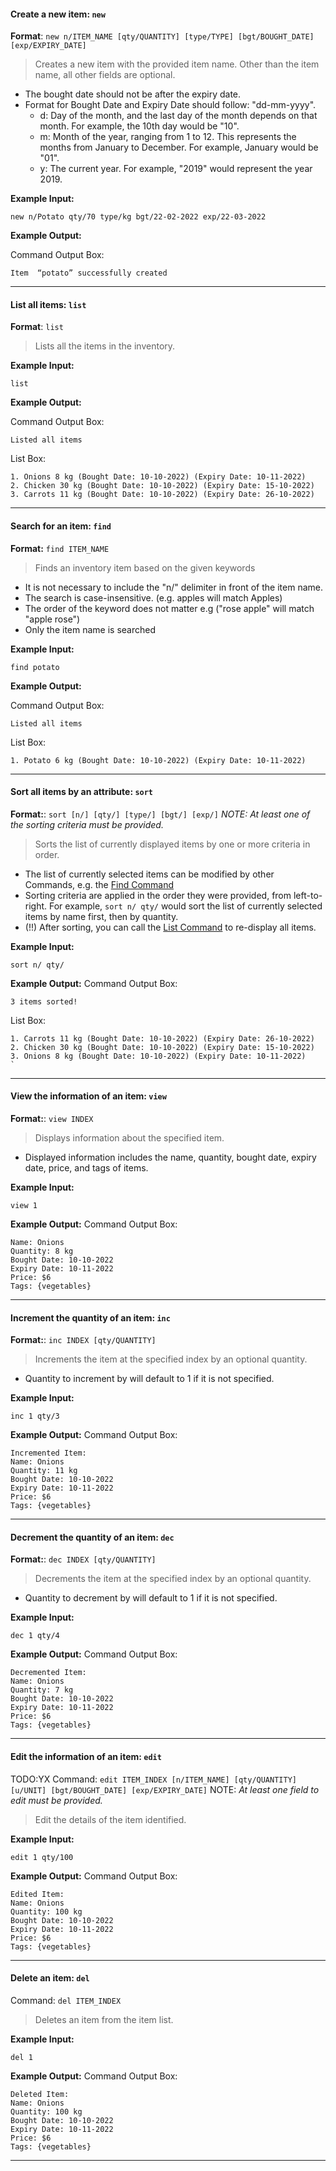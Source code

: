 <!-- markdownlint-disable-file first-line-h1 -->
#### Create a new item: `new`

<!-- TODO: YX -->
**Format**: `new n/ITEM_NAME [qty/QUANTITY] [type/TYPE] [bgt/BOUGHT_DATE] [exp/EXPIRY_DATE]`

> Creates a new item with the provided item name. Other than the item name, all other fields are optional.

* The bought date should not be after the expiry date. 
* Format for Bought Date and Expiry Date should follow: "dd-mm-yyyy".
  * d: Day of the month, and the last day of the month depends on that month. For example, the 10th day would be "10".
  * m: Month of the year, ranging from 1 to 12. This represents the months from January to December. For example, January would be "01".
  * y: The current year. For example, "2019" would represent the year 2019.  

**Example Input:**

```text
new n/Potato qty/70 type/kg bgt/22-02-2022 exp/22-03-2022
```

**Example Output:**

Command Output Box:
```text
Item  “potato” successfully created
```

---

#### List all items: `list`
<!-- TODO: YX (add price, remarks to displayed items) -->
**Format**: `list`

> Lists all the items in the inventory.

**Example Input:**

```text
list
```

**Example Output:**

Command Output Box:
```text
Listed all items
```

List Box:
```text
1. Onions 8 kg (Bought Date: 10-10-2022) (Expiry Date: 10-11-2022)
2. Chicken 30 kg (Bought Date: 10-10-2022) (Expiry Date: 15-10-2022)
3. Carrots 11 kg (Bought Date: 10-10-2022) (Expiry Date: 26-10-2022)
```


---

#### Search for an item: `find`
<!-- TODO: YX (ditto as list) -->
**Format:** `find ITEM_NAME`

> Finds an inventory item based on the given keywords
* It is not necessary to include the "n/" delimiter in front of the item name.
* The search is case-insensitive. (e.g. apples will match Apples)
* The order of the keyword does not matter e.g ("rose apple" will match "apple rose")
* Only the item name is searched


**Example Input:**

```text
find potato
```

**Example Output:**

Command Output Box:
```text
Listed all items
```

List Box:
```text
1. Potato 6 kg (Bought Date: 10-10-2022) (Expiry Date: 10-11-2022)
```
---

#### Sort all items by an attribute: `sort`
<!-- TODO: YX -->
**Format:**: `sort [n/] [qty/] [type/] [bgt/] [exp/]`
_NOTE: At least one of the sorting criteria must be provided._

> Sorts the list of currently displayed items by one or more criteria in order.
* The list of currently selected items can be modified by other Commands, e.g. the [Find Command](#Find)
* Sorting criteria are applied in the order they were provided, from left-to-right. For example, `sort n/ qty/` would sort the list of currently selected items by name first, then by quantity.
* (!!) After sorting, you can call the [List Command](#List) to re-display all items.

**Example Input:**
```text
sort n/ qty/
```

**Example Output:**
Command Output Box:
```text
3 items sorted!
```

List Box:
```text
1. Carrots 11 kg (Bought Date: 10-10-2022) (Expiry Date: 26-10-2022)
2. Chicken 30 kg (Bought Date: 10-10-2022) (Expiry Date: 15-10-2022)
3. Onions 8 kg (Bought Date: 10-10-2022) (Expiry Date: 10-11-2022)
`
```
---

#### View the information of an item: `view`
<!-- TODO: YX -->
**Format:**: `view INDEX`
> Displays information about the specified item.
* Displayed information includes the name, quantity, bought date, expiry date, price, and tags of items.

**Example Input:**
```text
view 1 
```

**Example Output:**
Command Output Box:
```text
Name: Onions
Quantity: 8 kg
Bought Date: 10-10-2022
Expiry Date: 10-11-2022
Price: $6
Tags: {vegetables}
```
---

#### Increment the quantity of an item: `inc`
**Format:**: `inc INDEX [qty/QUANTITY]`
> Increments the item at the specified index by an optional quantity. 
* Quantity to increment by will default to 1 if it is not specified.

**Example Input:**
```text
inc 1 qty/3
```

**Example Output:**
Command Output Box:
```text
Incremented Item: 
Name: Onions
Quantity: 11 kg
Bought Date: 10-10-2022
Expiry Date: 10-11-2022
Price: $6
Tags: {vegetables}
```
---

#### Decrement the quantity of an item: `dec`
**Format:**: `dec INDEX [qty/QUANTITY]`
> Decrements the item at the specified index by an optional quantity.
* Quantity to decrement by will default to 1 if it is not specified.

**Example Input:**
```text
dec 1 qty/4
```

**Example Output:**
Command Output Box:
```text
Decremented Item: 
Name: Onions
Quantity: 7 kg
Bought Date: 10-10-2022
Expiry Date: 10-11-2022
Price: $6
Tags: {vegetables}
```
---

#### Edit the information of an item: `edit`
TODO:YX
Command: `edit ITEM_INDEX [n/ITEM_NAME] [qty/QUANTITY] [u/UNIT] [bgt/BOUGHT_DATE] [exp/EXPIRY_DATE]`
NOTE: _At least one field to edit must be provided._

> Edit the details of the item identified.

**Example Input:**
```text
edit 1 qty/100
```

**Example Output:**
Command Output Box:
```text
Edited Item: 
Name: Onions
Quantity: 100 kg
Bought Date: 10-10-2022
Expiry Date: 10-11-2022
Price: $6
Tags: {vegetables}
```
---

#### Delete an item: `del`

Command: `del ITEM_INDEX`

> Deletes an item from the item list. 

**Example Input:**
```text
del 1
```

**Example Output:**
Command Output Box:
```text
Deleted Item:
Name: Onions
Quantity: 100 kg
Bought Date: 10-10-2022
Expiry Date: 10-11-2022
Price: $6
Tags: {vegetables}
```
---


